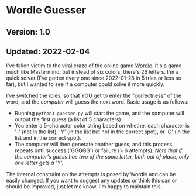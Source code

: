 # Wordle Guesser
## Version: 1.0
## Updated: 2022-02-04

I've fallen victim to the viral craze of the online game [Wordle](https://www.powerlanguage.co.uk/wordle/).
It's a game much like Mastermind, but instead of six colors, there's 26 letters.
I'm a quick solver (I've gotten every one since 2022-01-28 in 5 tries or less so far), but I wanted to see if a computer could solve it more quickly.

I've switched the roles, so that YOU get to enter the "correctness" of the word, and the *computer* will guess the next word.
Basic usage is as follows:
- Running `python3 guesser.py` will start the game, and the computer will output the first guess (a list of 5 characters)
- You enter a 5-character color string based on whether each character is '-' (not in the list), 'Y' (in the list but not in the correct spot), or 'G' (in the list and in the correct spot).
- The computer will then generate another guess, and this process repeats until success ('GGGGG') or failure (> 6 attempts).
*Note that if the computer's guess has two of the same letter, both out of place, only one letter gets a 'Y'.*

The internal constraint on the attempts is posed by Wordle and can be easily changed.
If you want to suggest any updates or think this can or should be improved, just let me know. I'm happy to maintain this.
